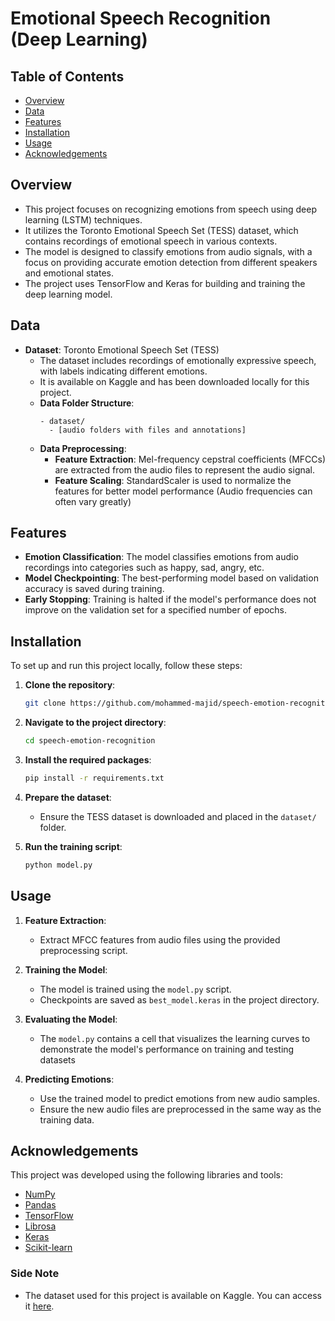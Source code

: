 # Emotional Speech Recognition (Deep Learning)

## Table of Contents
- [Overview](#overview)
- [Data](#data)
- [Features](#features)
- [Installation](#installation)
- [Usage](#usage)
- [Acknowledgements](#acknowledgements)

## Overview

- This project focuses on recognizing emotions from speech using deep learning (LSTM) techniques.
- It utilizes the Toronto Emotional Speech Set (TESS) dataset, which contains recordings of emotional speech in various contexts.
- The model is designed to classify emotions from audio signals, with a focus on providing accurate emotion detection from different speakers and emotional states.
- The project uses TensorFlow and Keras for building and training the deep learning model.

## Data

- **Dataset**: Toronto Emotional Speech Set (TESS)
  - The dataset includes recordings of emotionally expressive speech, with labels indicating different emotions.
  - It is available on Kaggle and has been downloaded locally for this project.
  - **Data Folder Structure**:
    ```
    - dataset/
      - [audio folders with files and annotations]
    ```
  - **Data Preprocessing**:
    - **Feature Extraction**: Mel-frequency cepstral coefficients (MFCCs) are extracted from the audio files to represent the audio signal.
    - **Feature Scaling**: StandardScaler is used to normalize the features for better model performance (Audio frequencies can often vary greatly)

## Features

- **Emotion Classification**: The model classifies emotions from audio recordings into categories such as happy, sad, angry, etc.
- **Model Checkpointing**: The best-performing model based on validation accuracy is saved during training.
- **Early Stopping**: Training is halted if the model's performance does not improve on the validation set for a specified number of epochs.

## Installation

To set up and run this project locally, follow these steps:

1. **Clone the repository**:
    ```bash
    git clone https://github.com/mohammed-majid/speech-emotion-recognition.git
    ```

2. **Navigate to the project directory**:
    ```bash
    cd speech-emotion-recognition
    ```

3. **Install the required packages**:
    ```bash
    pip install -r requirements.txt
    ```

4. **Prepare the dataset**:
    - Ensure the TESS dataset is downloaded and placed in the `dataset/` folder.

5. **Run the training script**:
    ```bash
    python model.py
    ```

## Usage

1. **Feature Extraction**:
    - Extract MFCC features from audio files using the provided preprocessing script.

2. **Training the Model**:
    - The model is trained using the `model.py` script.
    - Checkpoints are saved as `best_model.keras` in the project directory.

3. **Evaluating the Model**:
    - The `model.py` contains a cell that visualizes the learning curves to demonstrate the model's performance on training and testing datasets

4. **Predicting Emotions**:
    - Use the trained model to predict emotions from new audio samples.
    - Ensure the new audio files are preprocessed in the same way as the training data.

## Acknowledgements

This project was developed using the following libraries and tools:
- [NumPy](https://numpy.org/)
- [Pandas](https://pandas.pydata.org/)
- [TensorFlow](https://www.tensorflow.org/)
- [Librosa](https://librosa.org/)
- [Keras](https://keras.io/)
- [Scikit-learn](https://scikit-learn.org/)

### Side Note
- The dataset used for this project is available on Kaggle. You can access it [here](https://www.kaggle.com/datasets/ejlok1/toronto-emotional-speech-set-tess).
